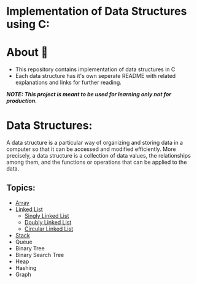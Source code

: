 # Implementation of Data Structures using C:
# About 🚀
* This repository contains implementation of data structures in C
* Each data structure has it's own seperate README with related explanations and links for further reading.<br>

<i><b>NOTE: This project is meant to be used for learning only not for production.</b></i>

# Data Structures:
<p>A data structure is a particular way of organizing and storing data in a computer so that it can be accessed and modified efficiently. More precisely, a data structure is a collection of data values, the relationships among them, and the functions or operations that can be applied to the data.</p>

## Topics:
* [Array](https://github.com/Kranthi-Guribilli/DS-Implementations-C/blob/main/1-Array.md)
* [Linked List](https://github.com/Kranthi-Guribilli/DS-Implementations-C/blob/main/2-Linked%20List.md)
  * [Singly Linked List](https://github.com/Kranthi-Guribilli/DS-Implementations-C/blob/main/SinglyLinkedList.c)
  * [Doubly Linked List](https://github.com/Kranthi-Guribilli/DS-Implementations-C/blob/main/DoublyLL.c)
  * [Circular Linked List](https://github.com/Kranthi-Guribilli/DS-Implementations-C/blob/main/CircularLL.c)
* [Stack](https://github.com/Kranthi-Guribilli/DS-Implementations-C/blob/main/3-Stack.md)
* Queue
* Binary Tree
* Binary Search Tree
* Heap
* Hashing
* Graph
